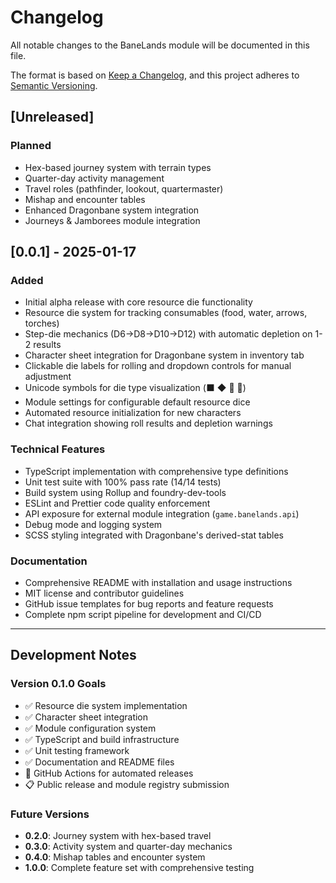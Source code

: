 # Changelog

All notable changes to the BaneLands module will be documented in this file.

The format is based on [Keep a Changelog](https://keepachangelog.com/en/1.0.0/),
and this project adheres to [Semantic Versioning](https://semver.org/spec/v2.0.0.html).

## [Unreleased]

### Planned

- Hex-based journey system with terrain types
- Quarter-day activity management
- Travel roles (pathfinder, lookout, quartermaster)
- Mishap and encounter tables
- Enhanced Dragonbane system integration
- Journeys & Jamborees module integration

## [0.0.1] - 2025-01-17

### Added

- Initial alpha release with core resource die functionality
- Resource die system for tracking consumables (food, water, arrows, torches)
- Step-die mechanics (D6→D8→D10→D12) with automatic depletion on 1-2 results
- Character sheet integration for Dragonbane system in inventory tab
- Clickable die labels for rolling and dropdown controls for manual adjustment
- Unicode symbols for die type visualization (⬛ ◆ 🔸 🔹)
- Module settings for configurable default resource dice
- Automated resource initialization for new characters
- Chat integration showing roll results and depletion warnings

### Technical Features

- TypeScript implementation with comprehensive type definitions
- Unit test suite with 100% pass rate (14/14 tests)
- Build system using Rollup and foundry-dev-tools
- ESLint and Prettier code quality enforcement
- API exposure for external module integration (`game.banelands.api`)
- Debug mode and logging system
- SCSS styling integrated with Dragonbane's derived-stat tables

### Documentation

- Comprehensive README with installation and usage instructions
- MIT license and contributor guidelines
- GitHub issue templates for bug reports and feature requests
- Complete npm script pipeline for development and CI/CD

---

## Development Notes

### Version 0.1.0 Goals

- ✅ Resource die system implementation
- ✅ Character sheet integration
- ✅ Module configuration system
- ✅ TypeScript and build infrastructure
- ✅ Unit testing framework
- ✅ Documentation and README files
- 🚧 GitHub Actions for automated releases
- 📋 Public release and module registry submission

### Future Versions

- **0.2.0**: Journey system with hex-based travel
- **0.3.0**: Activity system and quarter-day mechanics
- **0.4.0**: Mishap tables and encounter system
- **1.0.0**: Complete feature set with comprehensive testing

